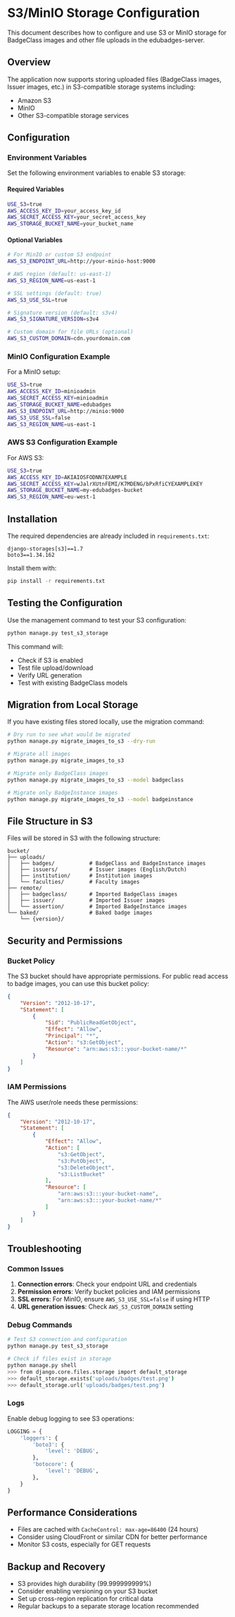 # S3/MinIO Storage Configuration

This document describes how to configure and use S3 or MinIO storage for BadgeClass images and other file uploads in the edubadges-server.

## Overview

The application now supports storing uploaded files (BadgeClass images, Issuer images, etc.) in S3-compatible storage systems including:
- Amazon S3
- MinIO
- Other S3-compatible storage services

## Configuration

### Environment Variables

Set the following environment variables to enable S3 storage:

#### Required Variables
```bash
USE_S3=true
AWS_ACCESS_KEY_ID=your_access_key_id
AWS_SECRET_ACCESS_KEY=your_secret_access_key
AWS_STORAGE_BUCKET_NAME=your_bucket_name
```

#### Optional Variables
```bash
# For MinIO or custom S3 endpoint
AWS_S3_ENDPOINT_URL=http://your-minio-host:9000

# AWS region (default: us-east-1)
AWS_S3_REGION_NAME=us-east-1

# SSL settings (default: true)
AWS_S3_USE_SSL=true

# Signature version (default: s3v4)
AWS_S3_SIGNATURE_VERSION=s3v4

# Custom domain for file URLs (optional)
AWS_S3_CUSTOM_DOMAIN=cdn.yourdomain.com
```

### MinIO Configuration Example

For a MinIO setup:
```bash
USE_S3=true
AWS_ACCESS_KEY_ID=minioadmin
AWS_SECRET_ACCESS_KEY=minioadmin
AWS_STORAGE_BUCKET_NAME=edubadges
AWS_S3_ENDPOINT_URL=http://minio:9000
AWS_S3_USE_SSL=false
AWS_S3_REGION_NAME=us-east-1
```

### AWS S3 Configuration Example

For AWS S3:
```bash
USE_S3=true
AWS_ACCESS_KEY_ID=AKIAIOSFODNN7EXAMPLE
AWS_SECRET_ACCESS_KEY=wJalrXUtnFEMI/K7MDENG/bPxRfiCYEXAMPLEKEY
AWS_STORAGE_BUCKET_NAME=my-edubadges-bucket
AWS_S3_REGION_NAME=eu-west-1
```

## Installation

The required dependencies are already included in `requirements.txt`:

```
django-storages[s3]==1.7
boto3==1.34.162
```

Install them with:
```bash
pip install -r requirements.txt
```

## Testing the Configuration

Use the management command to test your S3 configuration:

```bash
python manage.py test_s3_storage
```

This command will:
- Check if S3 is enabled
- Test file upload/download
- Verify URL generation
- Test with existing BadgeClass models

## Migration from Local Storage

If you have existing files stored locally, use the migration command:

```bash
# Dry run to see what would be migrated
python manage.py migrate_images_to_s3 --dry-run

# Migrate all images
python manage.py migrate_images_to_s3

# Migrate only BadgeClass images
python manage.py migrate_images_to_s3 --model badgeclass

# Migrate only BadgeInstance images  
python manage.py migrate_images_to_s3 --model badgeinstance
```

## File Structure in S3

Files will be stored in S3 with the following structure:
```
bucket/
├── uploads/
│   ├── badges/           # BadgeClass and BadgeInstance images
│   ├── issuers/          # Issuer images (English/Dutch)
│   ├── institution/      # Institution images
│   └── faculties/        # Faculty images
├── remote/
│   ├── badgeclass/       # Imported BadgeClass images
│   ├── issuer/           # Imported Issuer images
│   └── assertion/        # Imported BadgeInstance images
└── baked/                # Baked badge images
    └── {version}/
```

## Security and Permissions

### Bucket Policy

The S3 bucket should have appropriate permissions. For public read access to badge images, you can use this bucket policy:

```json
{
    "Version": "2012-10-17",
    "Statement": [
        {
            "Sid": "PublicReadGetObject",
            "Effect": "Allow",
            "Principal": "*",
            "Action": "s3:GetObject",
            "Resource": "arn:aws:s3:::your-bucket-name/*"
        }
    ]
}
```

### IAM Permissions

The AWS user/role needs these permissions:
```json
{
    "Version": "2012-10-17",
    "Statement": [
        {
            "Effect": "Allow",
            "Action": [
                "s3:GetObject",
                "s3:PutObject",
                "s3:DeleteObject",
                "s3:ListBucket"
            ],
            "Resource": [
                "arn:aws:s3:::your-bucket-name",
                "arn:aws:s3:::your-bucket-name/*"
            ]
        }
    ]
}
```

## Troubleshooting

### Common Issues

1. **Connection errors**: Check your endpoint URL and credentials
2. **Permission errors**: Verify bucket policies and IAM permissions
3. **SSL errors**: For MinIO, ensure `AWS_S3_USE_SSL=false` if using HTTP
4. **URL generation issues**: Check `AWS_S3_CUSTOM_DOMAIN` setting

### Debug Commands

```bash
# Test S3 connection and configuration
python manage.py test_s3_storage

# Check if files exist in storage
python manage.py shell
>>> from django.core.files.storage import default_storage
>>> default_storage.exists('uploads/badges/test.png')
>>> default_storage.url('uploads/badges/test.png')
```

### Logs

Enable debug logging to see S3 operations:
```python
LOGGING = {
    'loggers': {
        'boto3': {
            'level': 'DEBUG',
        },
        'botocore': {
            'level': 'DEBUG',
        },
    }
}
```

## Performance Considerations

- Files are cached with `CacheControl: max-age=86400` (24 hours)
- Consider using CloudFront or similar CDN for better performance
- Monitor S3 costs, especially for GET requests

## Backup and Recovery

- S3 provides high durability (99.999999999%)
- Consider enabling versioning on your S3 bucket
- Set up cross-region replication for critical data
- Regular backups to a separate storage location recommended